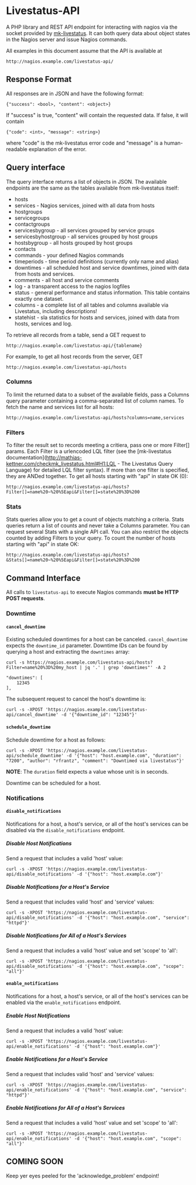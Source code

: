 # Livestatus-API

A PHP library and REST API endpoint for interacting with nagios via the socket
provided by [mk-livestatus](http://mathias-kettner.com/checkmk_livestatus.html). It can both query data about object states in the
Nagios server and issue Nagios commands.

All examples in this document assume that the API is available at

    http://nagios.example.com/livestatus-api/

## Response Format

All responses are in JSON and have the following format:

    {"success": <bool>, "content": <object>}

If "success" is true, "content" will contain the requested data. If false, it
will contain

    {"code": <int>, "message": <string>}

where "code" is the mk-livestatus error code and "message" is a human-readable
explanation of the error.

## Query interface

The query interface returns a list of objects in JSON. The available endpoints are
the same as the tables available from mk-livestatus itself:

* hosts
* services - Nagios services, joined with all data from hosts
* hostgroups
* servicegroups
* contactgroups
* servicesbygroup - all services grouped by service groups
* servicesbyhostgroup - all services grouped by host groups
* hostsbygroup - all hosts grouped by host groups
* contacts
* commands - your defined Nagios commands
* timeperiods - time period definitions (currently only name and alias)
* downtimes - all scheduled host and service downtimes, joined with data from hosts and services.
* comments - all host and service comments
* log - a transparent access to the nagios logfiles
* status - general performance and status information. This table contains exactly one dataset.
* columns - a complete list of all tables and columns available via Livestatus, including descriptions!
* statehist -  sla statistics for hosts and services, joined with data from hosts, services and log.


To retrieve all records from a table, send a GET request to

    http://nagios.example.com/livestatus-api/{tablename}

For example, to get all host records from the server, GET

    http://nagios.example.com/livestatus-api/hosts

### Columns

To limit the returned data to a subset of the available fields, pass a Columns
query parameter containing a comma-separated list of column names. To fetch the
name and services list for all hosts:

    http://nagios.example.com/livestatus-api/hosts?columns=name,services

### Filters

To filter the result set to records meeting a critiera, pass one or more
Filter[] params. Each Filter is a urlencoded LQL filter (see the [mk-livestatus
documentation](http://mathias-kettner.com/checkmk_livestatus.html#H1:LQL - The Livestatus Query Language) 
for detailed LQL filter syntax). If more than one filter is specified, they are 
ANDed together. To get all hosts starting with "api" in state OK (0):

    http://nagios.example.com/livestatus-api/hosts?Filter[]=name%20~%20%5Eapi&Filter[]=state%20%3D%200

### Stats

Stats queries allow you to get a count of objects matching a criteria. Stats
queries return a list of counts and never take a Columns parameter. You can
request several Stats with a single API call. You can also restrict the objects
counted by adding Filters to your query. To count the number of hosts starting
with "api" in state OK:

    http://nagios.example.com/livestatus-api/hosts?&Stats[]=name%20~%20%5Eapi&Filter[]=state%20%3D%200
    
## Command Interface

All calls to ``livestatus-api`` to execute Nagios commands **must be HTTP POST requests**.

### Downtime

#### ``cancel_downtime``

Existing scheduled downtimes for a host can be canceled. ``cancel_downtime``
expects the ``downtime_id`` parameter. Downtime IDs can be found by querying a
host and extracting the ``downtimes`` array:

    curl -s https://nagios.example.com/livestatus-api/hosts?Filter=name%20%3D%20my_host | jq '.' | grep 'downtimes"' -A 2
    
    "downtimes": [
        12345
    ],

The subsequent request to cancel the host's downtime is:

    curl -s -XPOST 'https://nagios.example.com/livestatus-api/cancel_downtime' -d '{"downtime_id": "12345"}'

#### ``schedule_downtime``

Schedule downtime for a host as follows:

    curl -s -XPOST 'https://nagios.example.com/livestatus-api/schedule_downtime' -d '{"host": "host.example.com", "duration": "7200", "author": "rfrantz", "comment": "Downtimed via livestatus"}'

**NOTE**: The ``duration`` field expects a value whose unit is in seconds.

Downtime can be scheduled for a host.

### Notifications

#### ``disable_notifications``

Notifications for a host, a host's service, or all of the host's services can be disabled via the ``disable_notifications`` endpoint.

##### Disable Host Notifications

Send a request that includes a valid 'host' value:

    curl -s -XPOST 'https://nagios.example.com/livestatus-api/disable_notifications' -d '{"host": "host.example.com"}'

##### Disable Notifications for a Host's Service

Send a request that includes valid 'host' and 'service' values:

    curl -s -XPOST 'https://nagios.example.com/livestatus-api/disable_notifications' -d '{"host": "host.example.com", "service": "httpd"}'

##### Disable Notifications for All of a Host's Services

Send a request that includes a valid 'host' value and set 'scope' to 'all':

    curl -s -XPOST 'https://nagios.example.com/livestatus-api/disable_notifications' -d '{"host": "host.example.com", "scope": "all"}'

#### ``enable_notifications``

Notifications for a host, a host's service, or all of the host's services can be enabled via the ``enable_notifications`` endpoint.

##### Enable Host Notifications

Send a request that includes a valid 'host' value:

    curl -s -XPOST 'https://nagios.example.com/livestatus-api/enable_notifications' -d '{"host": "host.example.com"}'

##### Enable Notifications for a Host's Service

Send a request that includes valid 'host' and 'service' values:

    curl -s -XPOST 'https://nagios.example.com/livestatus-api/enable_notifications' -d '{"host": "host.example.com", "service": "httpd"}'

##### Enable Notifications for All of a Host's Services

Send a request that includes a valid 'host' value and set 'scope' to 'all':

    curl -s -XPOST 'https://nagios.example.com/livestatus-api/enable_notifications' -d '{"host": "host.example.com", "scope": "all"}'

## COMING SOON

Keep yer eyes peeled for the 'acknowledge_problem' endpoint!
